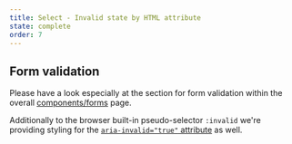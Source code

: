 ```yaml
---
title: Select - Invalid state by HTML attribute
state: complete
order: 7
---
```


## Form validation

Please have a look especially at the section for form validation within the overall [components/forms](../components-form/index.html) page.

Additionally to the browser built-in pseudo-selector `:invalid` we're providing styling for the [`aria-invalid="true"` attribute](https://developer.mozilla.org/en-US/docs/Web/Accessibility/ARIA/ARIA_Techniques/Using_the_aria-invalid_attribute) as well.
